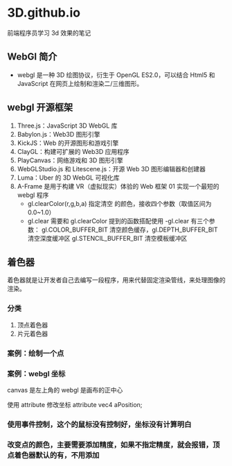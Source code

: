 # 3D.github.io

前端程序员学习 3d 效果的笔记

## WebGl 简介

- webgl 是一种 3D 绘图协议，衍生于 OpenGL ES2.0，可以结合 Html5 和 JavaScript 在网页上绘制和渲染二/三维图形。

## webgl 开源框架

1. Three.js：JavaScript 3D WebGL 库
2. Babylon.js：Web3D 图形引擎
3. KickJS：Web 的开源图形和游戏引擎
4. ClayGL：构建可扩展的 Web3D 应⽤程序
5. PlayCanvas：网络游戏和 3D 图形引擎
6. WebGLStudio.js 和 Litescene.js：开源 Web 3D 图形编辑器和创建器
7. Luma：Uber 的 3D WebGL 可视化库
8. A-Frame 是用于构建 VR（虚拟现实）体验的 Web 框架
   01 实现一个最短的 webgl 程序
   - gl.clearColor(r,g,b,a) 指定清空 <canvas> 的颜⾊，接收四个参数（取值区间为 0.0~1.0）
   - gl.clear 需要和 gl.clearColor 提到的函数搭配使用
     -gl.clear 有三个参数： gl.COLOR_BUFFER_BIT 清空颜色缓存，gl.DEPTH_BUFFER_BIT 清空深度缓冲区 gl.STENCIL_BUFFER_BIT 清空模板缓冲区

## 着色器

着色器就是让开发者自己去编写一段程序，用来代替固定渲染管线，来处理图像的渲染。

### 分类

1. 顶点着色器
2. 片元着色器

### 案例：绘制一个点

### 案例：webgl 坐标

canvas 是左上角的
webgl 是画布的正中心

使用 attribute 修改坐标
attribute vec4 aPosition;

### 使用事件控制，这个的鼠标没有控制好，坐标没有计算明白

### 改变点的颜色，主要需要添加精度，如果不指定精度，就会报错，顶点着色器默认的有，不用添加
